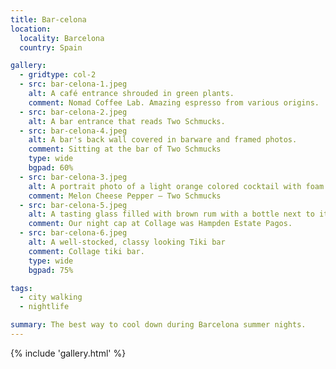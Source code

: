 ```yaml
---
title: Bar-celona
location:
  locality: Barcelona
  country: Spain

gallery:
  - gridtype: col-2
  - src: bar-celona-1.jpeg
    alt: A café entrance shrouded in green plants.
    comment: Nomad Coffee Lab. Amazing espresso from various origins.
  - src: bar-celona-2.jpeg
    alt: A bar entrance that reads Two Schmucks.
  - src: bar-celona-4.jpeg
    alt: A bar's back wall covered in barware and framed photos.
    comment: Sitting at the bar of Two Schmucks
    type: wide
    bgpad: 60%
  - src: bar-celona-3.jpeg
    alt: A portrait photo of a light orange colored cocktail with foam head.
    comment: Melon Cheese Pepper — Two Schmucks
  - src: bar-celona-5.jpeg
    alt: A tasting glass filled with brown rum with a bottle next to it that reads Hampden Estate Pagos.
    comment: Our night cap at Collage was Hampden Estate Pagos.
  - src: bar-celona-6.jpeg
    alt: A well-stocked, classy looking Tiki bar
    comment: Collage tiki bar.
    type: wide
    bgpad: 75%

tags:
  - city walking
  - nightlife

summary: The best way to cool down during Barcelona summer nights.
---
```


{% include 'gallery.html' %}
